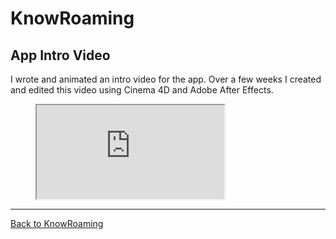 # KnowRoaming
## App Intro Video

I wrote and animated an intro video for the app. Over a few weeks I created and edited this video using Cinema 4D and Adobe After Effects.

<figure class='folio_image' id=''>
	<iframe src="https://www.youtube.com/embed/Rv9WX5m6Tpc"></iframe>
	<figcaption></figcaption>
</figure>

---
[Back to KnowRoaming](?p=knowroaming)